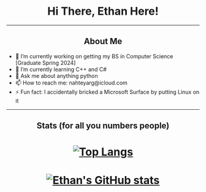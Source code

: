 <html>

<h1 align="center">
    Hi There, Ethan Here!
</h1>

<hr />

<h2 align="center"> About Me</h2>
<ul>
<li> 🔭 I’m currently working on getting my BS in Computer Science [Graduate Spring 2024] </li>

<li> 🌱 I’m currently learning C++ and C# </li>

<li> 💬 Ask me about anything python </li>

<li> 📫 How to reach me: nahteyarg@icloud.com </li>

<li> ⚡ Fun fact: I accidentally bricked a Microsoft Surface by putting Linux on it</li>
</ul>

<hr />

<h2 align="center"> Stats (for all you numbers people) </h2>

<h1 align="center">

[![Top Langs](https://github-readme-stats.vercel.app/api/top-langs/?username=KafLad&count_private=true&theme=gruvbox&langs_count=5)](https://github.com/anuraghazra/github-readme-stats)
</h1>

<h1 align = "center">

[![Ethan's GitHub stats](https://github-readme-stats.vercel.app/api?username=KafLad&count_private=true&show_icons=true&theme=gruvbox&hide=issues,contribs)](https://github.com/anuraghazra/github-readme-stats)
</h1>




</html>
